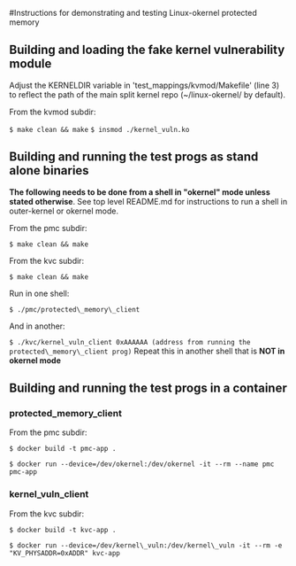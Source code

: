 #Instructions for demonstrating and testing Linux-okernel protected memory

## Building and loading the fake kernel vulnerability module

Adjust the KERNELDIR variable in 'test_mappings/kvmod/Makefile' (line
3) to reflect the path of the main split kernel repo (~/linux-okernel/
by default).

From the kvmod subdir:

`$ make clean && make`
`$ insmod ./kernel_vuln.ko`


## Building and running the test progs as stand alone binaries

**The following needs to be done from a shell in "okernel" mode unless
 stated otherwise**. See top level README.md for instructions to run a
 shell in outer-kernel or okernel mode.

From the pmc subdir:

`$ make clean && make`

From the kvc subdir:

`$ make clean && make`

Run in one shell:

`$ ./pmc/protected\_memory\_client`

And in another:

`$ ./kvc/kernel_vuln_client 0xAAAAAA (address from running the protected\_memory\_client prog)`
Repeat this in another shell that is **NOT in okernel mode**


## Building and running the test progs in a container

### protected\_memory\_client

From the pmc subdir:

`$ docker build -t pmc-app .`

`$ docker run --device=/dev/okernel:/dev/okernel -it --rm --name pmc pmc-app`

### kernel\_vuln\_client

From the kvc subdir:

`$ docker build -t kvc-app .`

`$ docker run --device=/dev/kernel\_vuln:/dev/kernel\_vuln -it --rm -e "KV_PHYSADDR=0xADDR" kvc-app`
